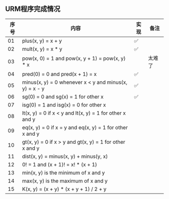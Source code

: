 ## URM程序完成情况

| 序号 | 内容                                                        | 实现 | 备注  |
|------|-----------------------------------------------------------|--|-----|
| 01   | plus(x, y) = x + y                                         | ✅ |     |
| 02   | mult(x, y) = x * y                                         | ✅ |     |
| 03   | pow(x, 0) = 1 and pow(x, y + 1) = pow(x, y) * x            |  | 太难了 |
| 04   | pred(0) = 0 and pred(x + 1) = x                            | ✅ |     |
| 05   | minus(x, y) = 0 whenever x < y and minus(x, y) = x - y     | ✅ |     |
| 06   | sg(0) = 0 and sg(x) = 1 for other x                        | ✅ |     |
| 07   | isg(0) = 1 and isg(x) = 0 for other x                      |  |     |
| 08   | lt(x, y) = 0 if x < y and lt(x, y) = 1 for other x and y   |  |     |
| 09   | eq(x, y) = 0 if x = y and eq(x, y) = 1 for other x and y   |  |     |
| 10   | gt(x, y) = 0 if x > y and gt(x, y) = 1 for other x and y   |  |     |
| 11   | dist(x, y) = minus(x, y) + minus(y, x)                     |  |     |
| 12   | 0! = 1 and (x + 1)! = x! * (x + 1)                         |  |     |
| 13   | min(x, y) is the minimum of x and y                        |  |     |
| 14   | max(x, y) is the maximum of x and y                        |  |     |
| 15   | K(x, y) = (x + y) * (x + y + 1) / 2 + y                     |  |     |
